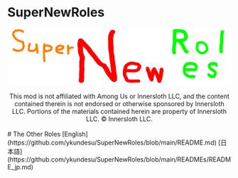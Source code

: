 # SuperNewRoles
![SNRImage](./images/SNRImage.png)

<center>
This mod is not affiliated with Among Us or Innersloth LLC, and the content contained therein is not endorsed or otherwise sponsored by Innersloth LLC. Portions of the materials contained herein are property of Innersloth LLC. © Innersloth LLC.
</center><br>
# The Other Roles
[English](https://github.com/ykundesu/SuperNewRoles/blob/main/README.md)
[日本語](https://github.com/ykundesu/SuperNewRoles/blob/main/READMEs/README_jp.md)
